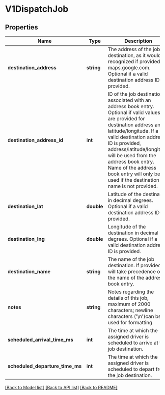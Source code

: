 # V1DispatchJob

## Properties
Name | Type | Description | Notes
------------ | ------------- | ------------- | -------------
**destination_address** | **string** | The address of the job destination, as it would be recognized if provided to maps.google.com. Optional if a valid destination address ID is provided. | [optional] 
**destination_address_id** | **int** | ID of the job destination associated with an address book entry. Optional if valid values are provided for destination address and latitude/longitude. If a valid destination address ID is provided, address/latitude/longitude will be used from the address book entry. Name of the address book entry will only be used if the destination name is not provided. | [optional] 
**destination_lat** | **double** | Latitude of the destination in decimal degrees. Optional if a valid destination address ID is provided. | [optional] 
**destination_lng** | **double** | Longitude of the destination in decimal degrees. Optional if a valid destination address ID is provided. | [optional] 
**destination_name** | **string** | The name of the job destination. If provided, it will take precedence over the name of the address book entry. | [optional] 
**notes** | **string** | Notes regarding the details of this job, maximum of 2000 characters; newline characters (&#39;\\n&#39;)can be used for formatting. | [optional] 
**scheduled_arrival_time_ms** | **int** | The time at which the assigned driver is scheduled to arrive at the job destination. | 
**scheduled_departure_time_ms** | **int** | The time at which the assigned driver is scheduled to depart from the job destination. | [optional] 

[[Back to Model list]](../README.md#documentation-for-models) [[Back to API list]](../README.md#documentation-for-api-endpoints) [[Back to README]](../README.md)


